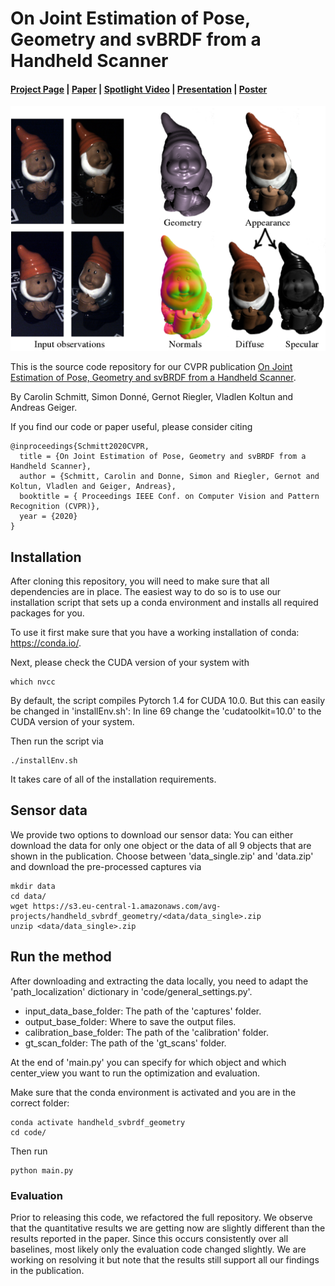 # On Joint Estimation of Pose, Geometry and svBRDF from a Handheld Scanner


#### [Project Page](https://avg.is.tuebingen.mpg.de/publications/schmitt2020cvpr) | [Paper](http://www.cvlibs.net/publications/Schmitt2020CVPR.pdf) | [Spotlight Video](https://www.youtube.com/watch?v=_xxSQPD9qU0) | [Presentation](http://www.cvlibs.net/publications/Schmitt2020CVPR_slides.pdf) | [Poster](http://www.cvlibs.net/publications/Schmitt2020CVPR_poster.pdf)

![teaser](teaser.png)

This is the source code repository for our CVPR publication [On Joint Estimation of Pose, Geometry and svBRDF from a Handheld Scanner](http://www.cvlibs.net/publications/Schmitt2020CVPR.pdf).

By Carolin Schmitt, Simon Donné, Gernot Riegler, Vladlen Koltun and Andreas Geiger.


If you find our code or paper useful, please consider citing

    @inproceedings{Schmitt2020CVPR,
      title = {On Joint Estimation of Pose, Geometry and svBRDF from a Handheld Scanner},
      author = {Schmitt, Carolin and Donne, Simon and Riegler, Gernot and Koltun, Vladlen and Geiger, Andreas},
      booktitle = { Proceedings IEEE Conf. on Computer Vision and Pattern Recognition (CVPR)},
      year = {2020}
    }


## Installation

After cloning this repository, you will need to make sure that all dependencies are in place.
The easiest way to do so is to use our installation script that sets up a conda environment and installs all required packages for you.

To use it first make sure that you have a working installation of conda: <https://conda.io/>.

Next, please check the CUDA version of your system with

    which nvcc

By default, the script compiles Pytorch 1.4 for CUDA 10.0.
But this can easily be changed in 'installEnv.sh':
In line 69 change the 'cudatoolkit=10.0' to the CUDA version of your system.

Then run the script via

    ./installEnv.sh

It takes care of all of the installation requirements.


## Sensor data

We provide two options to download our sensor data: You can either download the data for only one object or the data of all 9 objects that are shown in the publication.
Choose between 'data_single.zip' and 'data.zip' and download the pre-processed captures via

    mkdir data
    cd data/
    wget https://s3.eu-central-1.amazonaws.com/avg-projects/handheld_svbrdf_geometry/<data/data_single>.zip
    unzip <data/data_single>.zip



## Run the method

After downloading and extracting the data locally, you need to adapt the 'path_localization' dictionary in 'code/general_settings.py'.
- input_data_base_folder: The path of the 'captures' folder.
- output_base_folder: Where to save the output files.
- calibration_base_folder: The path of the 'calibration' folder.
- gt_scan_folder: The path of the 'gt_scans' folder.

At the end of 'main.py' you can specify for which object and which center_view you want to run the optimization and evaluation.

Make sure that the conda environment is activated and you are in the correct folder:

    conda activate handheld_svbrdf_geometry
    cd code/

Then run

    python main.py


### Evaluation

Prior to releasing this code, we refactored the full repository.
We observe that the quantitative results we are getting now are slightly different than the results reported in the paper.
Since this occurs consistently over all baselines, most likely only the evaluation code changed slightly.
We are working on resolving it but note that the results still support all our findings in the publication.

